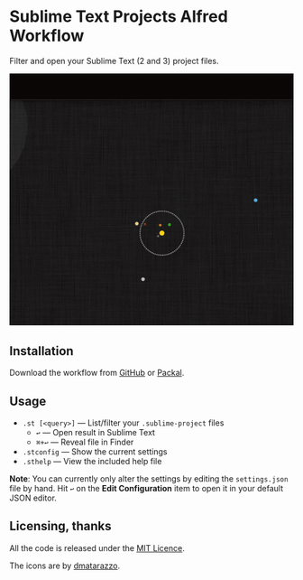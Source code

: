 # Sublime Text Projects Alfred Workflow #

Filter and open your Sublime Text (2 and 3) project files.

![](https://raw.githubusercontent.com/deanishe/alfred-sublime-text/master/demo.gif "")

## Installation ##

Download the workflow from [GitHub](https://github.com/deanishe/alfred-sublime-text/releases/latest) or [Packal](http://www.packal.org/workflow/sublime-text-projects).

## Usage ##

- `.st [<query>]` — List/filter your `.sublime-project` files
	+ `↩` — Open result in Sublime Text
	+ `⌘+↩` — Reveal file in Finder
- `.stconfig` — Show the current settings
- `.sthelp` — View the included help file

**Note**: You can currently only alter the settings by editing the `settings.json` file by hand. Hit `↩` on the **Edit Configuration** item to open it in your default JSON editor.

## Licensing, thanks ##

All the code is released under the [MIT Licence](http://opensource.org/licenses/MIT).

The icons are by [dmatarazzo](https://github.com/dmatarazzo/Sublime-Text-2-Icon).

